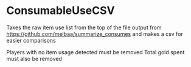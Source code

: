 # ConsumableUseCSV

Takes the raw item use list from the top of the file output from https://github.com/melbaa/summarize_consumes and makes a csv for easier comparisons

Players with no item usage detected must be removed
Total gold spent must also be removed
